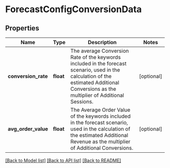 # ForecastConfigConversionData

## Properties
Name | Type | Description | Notes
------------ | ------------- | ------------- | -------------
**conversion_rate** | **float** | The average Conversion Rate of the keywords included in the forecast scenario, used in the calculation of the estimated Additional Conversions as the multiplier of Additional Sessions. | [optional] 
**avg_order_value** | **float** | The Average Order Value of the keywords included in the forecast scenario, used in the calculation of the estimated Additional Revenue as the multiplier of Additional Conversions. | [optional] 

[[Back to Model list]](../README.md#documentation-for-models) [[Back to API list]](../README.md#documentation-for-api-endpoints) [[Back to README]](../README.md)

